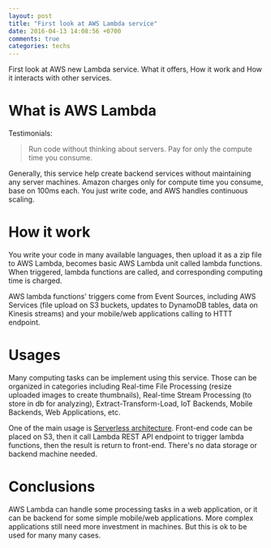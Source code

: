 ```yaml
---
layout: post
title: "First look at AWS Lambda service"
date: 2016-04-13 14:08:56 +0700
comments: true
categories: techs
---
```


First look at AWS new Lambda service. What it offers, How it work and How it interacts with other services.

# What is AWS Lambda
Testimonials:

> Run code without thinking about servers.
> Pay for only the compute time you consume.

Generally, this service help create backend services without maintaining any server machines.
Amazon charges only for compute time you consume, base on 100ms each. You just write code, and AWS handles continuous scaling.
<!--more-->
# How it work
You write your code in many available languages, then upload it as a zip file to AWS Lambda, becomes basic AWS Lambda unit called lambda functions. When triggered, lambda functions are called, and corresponding computing time is charged.

AWS lambda functions' triggers come from Event Sources, including AWS Services (file upload on S3 buckets, updates to DynamoDB tables, data on Kinesis streams) and your mobile/web applications calling to HTTT endpoint.

# Usages
Many computing tasks can be implement using this service. Those can be organized in categories including Real-time File Processing (resize uploaded images to create thumbnails), Real-time Stream Processing (to store in db for analyzing), Extract-Transform-Load, IoT Backends, Mobile Backends, Web Applications, etc.

One of the main usage is [Serverless architecture](https://www.thoughtworks.com/radar/techniques/serverless-architecture). Front-end code can be placed on S3, then it call Lambda REST API endpoint to trigger lambda functions, then the result is return to front-end. There's no data storage or backend machine needed.

# Conclusions
AWS Lambda can handle some processing tasks in a web application, or it can be backend for some simple mobile/web applications. More complex applications still need more investment in machines. But this is ok to be used for many many cases.
